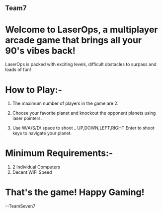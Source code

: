 ## Team7

# Welcome to LaserOps, a multiplayer arcade game that brings all your 90's vibes back!
LaserOps is packed with exciting levels, difficult obstacles to surpass and loads of fun!

# How to Play:-

  1. The maximum number of players in the game are 2.
  
  2. Choose your favorite planet and knockout the opponent planets using laser pointers.
  
  3. Use W/A/S/D/ space to shoot _ UP,DOWN,LEFT,RIGHT Enter to shoot keys to navigate your planet.
  
# Minimum Requirements:-

  1. 2 Individual Computers
  2. Decent WiFi Speed
  
# That's the game! Happy Gaming!
  
 
--TeamSeven7
